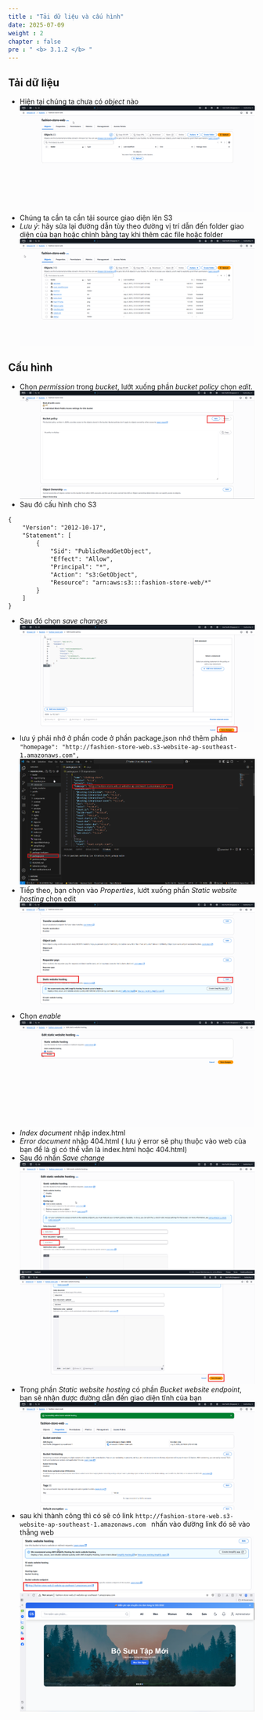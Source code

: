 ```yaml
---
title : "Tải dữ liệu và cấu hình"
date: 2025-07-09 
weight : 2
chapter : false
pre : " <b> 3.1.2 </b> "
---
```

## Tải dữ liệu  



- Hiện tại chúng ta chưa có _object_ nào
![S3](/images/3.connect/08-code.png)
- Chúng ta cần ta cần tải source giao diện lên S3
- *Lưu ý*: hãy sửa lại đường dẫn tùy theo đường vị trí dẫn đến folder giao diện của bạn hoặc chỉnh bằng tay khi thêm các file hoặc folder
![S3](/images/3.connect/09-code.png)
## Cấu hình  
- Chọn _permission_ trong _bucket_, lướt xuống phần _bucket policy_ chọn _edit_. 
![S3](/images/3.connect/10-code.png)
- Sau đó cấu hình cho S3
```
{
    "Version": "2012-10-17",
    "Statement": [
        {
            "Sid": "PublicReadGetObject",
            "Effect": "Allow",
            "Principal": "*",
            "Action": "s3:GetObject",
            "Resource": "arn:aws:s3:::fashion-store-web/*"
        }
    ]
}
```
- Sau đó chọn _save changes_
![S3](/images/3.connect/11-code.png)
- lưu ý phải nhớ ở phần code ở phần package.json nhớ thêm phần ``` "homepage": "http://fashion-store-web.s3-website-ap-southeast-1.amazonaws.com", ```
![S3](/images/3.connect/12-code.png)
- Tiếp theo, bạn chọn vào _Properties_, lướt xuống phần _Static website hosting_ chọn edit
![S3](/images/3.connect/13-code.png)
- Chọn _enable_
![S3](/images/3.connect/15-code.png)
- _Index document_ nhập index.html
- _Error document_ nhập 404.html ( lưu ý error sẽ phụ thuộc vào web của bạn để là gì có thể vẫn là index.html hoặc 404.html)
- Sau đó nhấn _Save change_
![S3](/images/3.connect/14-code.png)
![S3](/images/3.connect/16-code.png)
- Trong phần _Static website hosting_ có phần _Bucket website endpoint_, bạn sẽ nhận được đường dẫn đến giao diện tĩnh của bạn
![S3](/images/3.connect/17-code.png)
- sau khi thành công thì có sẽ có link ```http://fashion-store-web.s3-website-ap-southeast-1.amazonaws.com ```
nhấn vào đường link đó sẽ vào thẳng web
![S3](/images/3.connect/18-code.png)
![S3](/images/3.connect/19-code.png)